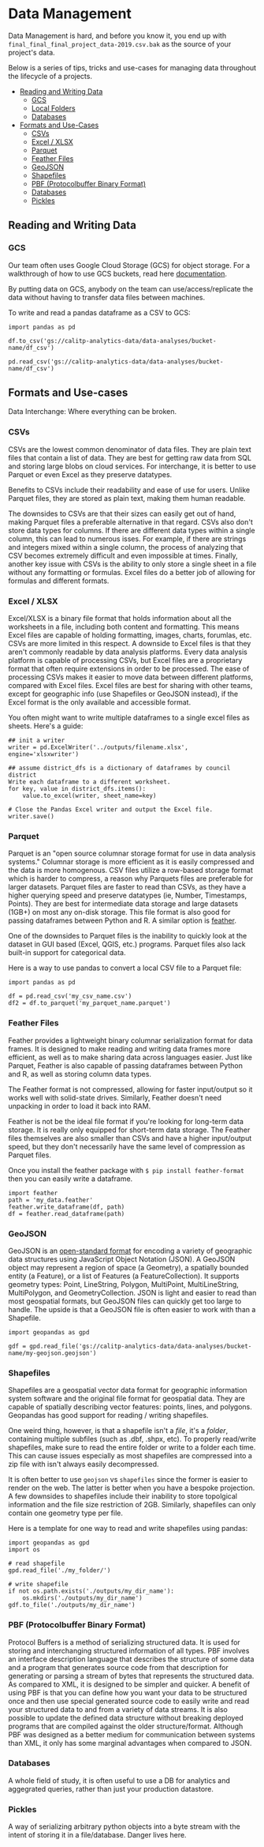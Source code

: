 # Data Management

Data Management is hard, and before you know it, you end up with `final_final_final_project_data-2019.csv.bak` as the source of your project's data.

Below is a series of tips, tricks and use-cases for managing data throughout the lifecycle of a projects.

* [Reading and Writing Data](#reading-and-writing-data)
    * [GCS](#GCS)
    * [Local Folders](#local-folders)
    * [Databases](#databases)
* [Formats and Use-Cases](#formats-and-use-cases)
    * [CSVs](#csvs)
    * [Excel / XLSX](#excel--xlsx)
    * [Parquet](#parquet)
    * [Feather Files](#feather-files)
    * [GeoJSON](#geojson)
    * [Shapefiles](#shapefiles)
    * [PBF (Protocolbuffer Binary Format)](#pbf-protocolbuffer-binary-format)
    * [Databases](#databases-1)
    * [Pickles](#pickles)

## Reading and Writing Data
### GCS
Our team often uses Google Cloud Storage (GCS) for object storage. For a walkthrough of how to use GCS buckets, read here [documentation](https://docs.calitp.org/data-infra/analytics_tools/storing_data.html#in-gcs).

By putting data on GCS, anybody on the team can use/access/replicate the data without having to transfer data files between machines.

To write and read a pandas dataframe as a CSV to GCS:

```
import pandas as pd

df.to_csv('gs://calitp-analytics-data/data-analyses/bucket-name/df_csv')

pd.read_csv('gs://calitp-analytics-data/data-analyses/bucket-name/df_csv')

```

## Formats and Use-cases
Data Interchange: Where everything can be broken.

### CSVs
CSVs are the lowest common denominator of data files. They are plain text files that contain a list of data. They are best for getting raw data from SQL and storing large blobs on cloud services. For interchange, it is better to use Parquet or even Excel as they preserve datatypes.

Benefits to CSVs include their readability and ease of use for users. Unlike Parquet files, they are stored as plain text, making them human readable.

The downsides to CSVs are that their sizes can easily get out of hand, making Parquet files a preferable alternative in that regard. CSVs also don't store data types for columns. If there are different data types within a single column, this can lead to numerous isses. For example, if there are  strings and integers mixed within a single column, the process of analyzing that CSV becomes extremely difficult and even impossible at times. Finally, another key issue with CSVs is the ability to only store a single sheet in a file without any formatting or formulas. Excel files do a better job of allowing for formulas and different formats.


### Excel / XLSX

Excel/XLSX is a binary file format that holds information about all the worksheets in a file, including both content and formatting. This means Excel files are capable of holding formatting, images, charts, forumlas, etc. CSVs are more limited in this respect. A downside to Excel files is that they aren't commonly readable by data analysis platforms. Every data analysis platform is capable of processing CSVs, but Excel files are a proprietary format that often require extensions in order to be processed. The ease of processing CSVs makes it easier to move data between different platforms, compared with Excel files. Excel files are best for sharing with other teams, except for geographic info (use Shapefiles or GeoJSON instead), if the Excel format is the only available and accessible format.

You often might want to write multiple dataframes to a single excel files as sheets. Here's a guide:

```
## init a writer
writer = pd.ExcelWriter('../outputs/filename.xlsx', engine='xlsxwriter')

## assume district_dfs is a dictionary of dataframes by council district
Write each dataframe to a different worksheet.
for key, value in district_dfs.items():
    value.to_excel(writer, sheet_name=key)

# Close the Pandas Excel writer and output the Excel file.
writer.save()
```

### Parquet
Parquet is an "open source columnar storage format for use in data analysis systems." Columnar storage is more efficient as it is  easily compressed and the data is more homogenous. CSV files utilize a row-based storage format which is harder to compress, a reason why Parquets files are preferable for larger datasets. Parquet files are faster to read than CSVs, as they have a higher querying speed and preserve datatypes (ie, Number,  Timestamps, Points). They are best for intermediate data storage and large datasets (1GB+) on most any on-disk storage. This file format is also good for passing dataframes between Python and R. A similar option is [feather](https://blog.rstudio.com/2016/03/29/feather/).

One of the downsides to Parquet files is the inability to quickly look at the dataset in GUI based (Excel, QGIS, etc.) programs. Parquet files also lack built-in support for categorical data.

Here is a way to use pandas to convert a local CSV file to a Parquet file:

```
import pandas as pd

df = pd.read_csv('my_csv_name.csv')
df2 = df.to_parquet('my_parquet_name.parquet')
```

### Feather Files
Feather provides a lightweight binary columnar serialization format for data frames. It is designed to make reading and writing data frames more efficient, as well as to make sharing data across languages easier. Just like Parquet, Feather is also capable of passing dataframes between Python and R, as well as storing column data types.

The Feather format is not compressed, allowing for faster input/output so it works well with solid-state drives. Similarly, Feather doesn't need unpacking in order to load it back into RAM.

Feather is not be the ideal file format if you're looking for long-term data storage. It is really only equipped for short-term data storage. The Feather files themselves are also smaller than CSVs and have a higher input/output speed, but they don't necessarily have the same level of compression as Parquet files.

Once you install the feather package with `$ pip install feather-format` then you can easily write a dataframe.

```
import feather
path = 'my_data.feather'
feather.write_dataframe(df, path)
df = feather.read_dataframe(path)
```

### GeoJSON
GeoJSON is an [open-standard format](https://geojson.org/) for encoding a variety of geographic data structures using JavaScript Object Notation (JSON).  A GeoJSON object may represent a region of space (a Geometry), a spatially bounded entity (a Feature), or a list of Features (a FeatureCollection). It supports geometry types: Point, LineString, Polygon, MultiPoint, MultiLineString, MultiPolygon, and GeometryCollection. JSON is light and easier to read than most geospatial formats, but GeoJSON files can quickly get too large to handle. The upside is that a GeoJSON file is often easier to work with than a Shapefile.

```
import geopandas as gpd

gdf = gpd.read_file('gs://calitp-analytics-data/data-analyses/bucket-name/my-geojson.geojson')
```

### Shapefiles
Shapefiles are a geospatial vector data format for geographic information system software and the original file format for geospatial data. They are capable of spatially describing vector features: points, lines, and polygons. Geopandas has good support for reading / writing shapefiles.

One weird thing, however, is that a shapefile isn't a _file_, it's a _folder_, containing multiple subfiles (such as .dbf, .shpx, etc). To properly read/write shapefiles, make sure to read the entire folder or write to a folder each time. This can cause issues especially as most shapefiles are compressed into a zip file with isn't always easily decompressed.

It is often better to use `geojson` vs `shapefiles` since the former is easier to render on the web. The latter is better when you have a bespoke projection. A few downsides to shapefiles include their inability to store topolgical information and the file size restriction of 2GB. Similarly, shapefiles can only contain one geometry type per file.

Here is a template for one way to read and write shapefiles using pandas:
```
import geopandas as gpd
import os

# read shapefile
gpd.read_file('./my_folder/')

# write shapefile
if not os.path.exists('./outputs/my_dir_name'):
    os.mkdirs('./outputs/my_dir_name')
gdf.to_file('./outputs/my_dir_name')
```

### PBF (Protocolbuffer Binary Format)
Protocol Buffers is a method of serializing structured data. It is used for storing and interchanging structured information of all types. PBF involves an interface description language that describes the structure of some data and a program that generates source code from that description for generating or parsing a stream of bytes that represents the structured data. As compared to XML, it is designed to be simpler and quicker. A benefit of using PBF is that you can define how you want your data to be structured once and then use special generated source code to easily write and read your structured data to and from a variety of data streams. It is also possible to update the defined data structure without breaking deployed programs that are compiled against the older structure/format. Although PBF was designed as a better medium for communication between systems than XML, it only has some marginal advantages when compared to JSON.

### Databases
A whole field of study, it is often useful to use a DB for analytics and aggegrated queries, rather than just your production datastore.

### Pickles
A way of serializing arbitrary python objects into a byte stream with the intent of storing it in a file/database. Danger lives here.
